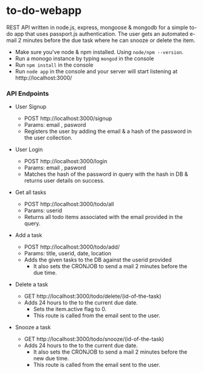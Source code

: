 # to-do-webapp

 REST API written in node.js, express, mongoose & mongodb for a simple to-do app that uses passport.js authentication. 
 The user gets an automated e-mail 2 minutes before the due task where he can snooze or delete the item.

* Make sure you've node & npm installed. Using ```node/npm --version```.
* Run a monogo instance by typing ```mongod``` in the console
* Run ```npm install``` in the console
* Run ```node app``` in the console and your server will start listening at htttp://localhost:3000/

### API Endpoints

- User Signup
  - POST http://localhost:3000/signup
  - Params: email , pasword
  - Registers the user by adding the email & a hash of the password in the user collection.
   
- User Login
  - POST http://localhost:3000/login
  - Params: email , pasword
  - Matches the hash of the password in query with the hash in DB & returns user details on success.
     
- Get all tasks
  - POST http://localhost:3000/todo/all
  - Params: userid
  - Returns all todo items associated with the email provided in the query.
  
- Add a task
  - POST http://localhost:3000/todo/add/
  - Params: title, userid, date, location
  - Adds the given tasks to the DB against the userid provided
    - It also sets the CRONJOB to send a mail 2 minutes before the due time.
    
- Delete a task
  - GET http://localhost:3000/todo/delete/(id-of-the-task)
  - Adds 24 hours to the to the current due date.
    - Sets the item.active flag to 0.
    - This route is called from the email sent to the user.
    
- Snooze a task
  - GET http://localhost:3000/todo/snooze/(id-of-the-task)
  - Adds 24 hours to the to the current due date.
    - It also sets the CRONJOB to send a mail 2 minutes before the new due time.
    - This route is called from the email sent to the user.
